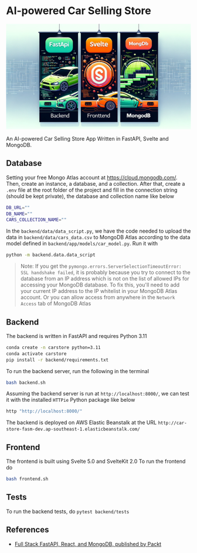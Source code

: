 # AI-powered Car Selling Store

![](./assets/banner.png)

An AI-powered Car Selling Store App Written in FastAPI, Svelte and MongoDB.

## Database

Setting your free Mongo Atlas account at https://cloud.mongodb.com/. Then, create an instance, a database, and a collection. After that, create a `.env` file at the root folder of the project and fill in the connection string (should be kept private), the database and collection name like below

```bash
DB_URL=""
DB_NAME=""
CARS_COLLECTION_NAME=""
```

In the `backend/data/data_script.py`, we have the code needed to upload the data in `backend/data/cars_data.csv` to MongoDB Atlas according to the data model defined in `backend/app/models/car_model.py`. Run it with

```bash
python -m backend.data.data_script
```

> Note: If you get the `pymongo.errors.ServerSelectionTimeoutError: SSL handshake failed`, it is probably because you try to connect to the database from an IP address which is not on the list of allowed IPs for accessing your MongoDB database. To fix this, you'll need to add your current IP address to the IP whitelist in your MongoDB Atlas account. Or you can allow access from anywhere in the `Network Access` tab of MongoDB Atlas

## Backend

The backend is written in FastAPI and requires Python 3.11

```bash
conda create -n carstore python=3.11
conda activate carstore
pip install -r backend/requirements.txt
```

To run the backend server, run the following in the terminal

```bash
bash backend.sh
```

Assuming the backend server is run at `http://localhost:8000/`, we can test it with the installed `HTTPie` Python package like below

```bash
http "http://localhost:8000/"
```

The backend is deployed on AWS Elastic Beanstalk at the URL `http://car-store-fasm-dev.ap-southeast-1.elasticbeanstalk.com/`

## Frontend

The frontend is built using Svelte 5.0 and SvelteKit 2.0
To run the frontend do

```bash
bash frontend.sh
```

## Tests

To run the backend tests, do `pytest backend/tests`

## References

- [Full Stack FastAPI, React, and MongoDB, published by Packt](https://github.com/PacktPublishing/Full-Stack-FastAPI-React-and-MongoDB/tree/main)
